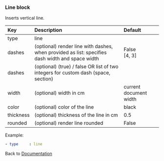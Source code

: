 



### <a name="manual"></a> Line block

Inserts vertical line.

| Key       |      Description      | Default |
|:----------|:--------------------- | :---- |
| type      |  line                 |  
| dashes      |  (optional) render line with dashes, when provided as list: specifies dash width and space width     |  False <br/>[4, 3] |
| dashes      |  (optional) (true) / false OR list of two integers for custom dash (space, section)   |  
| width      |  (optional) width in cm     |  current document width |
| color      |  (optional) color of the line     |  black |
| thickness      |  (optional) thickness of the line in cm   |  0.5 |
| rounded      |  (optional) render line rounded    |  False

Example:
```YAML
- type     : line
```

Back to [Documentation](../../../doc/block_types.md#top)
